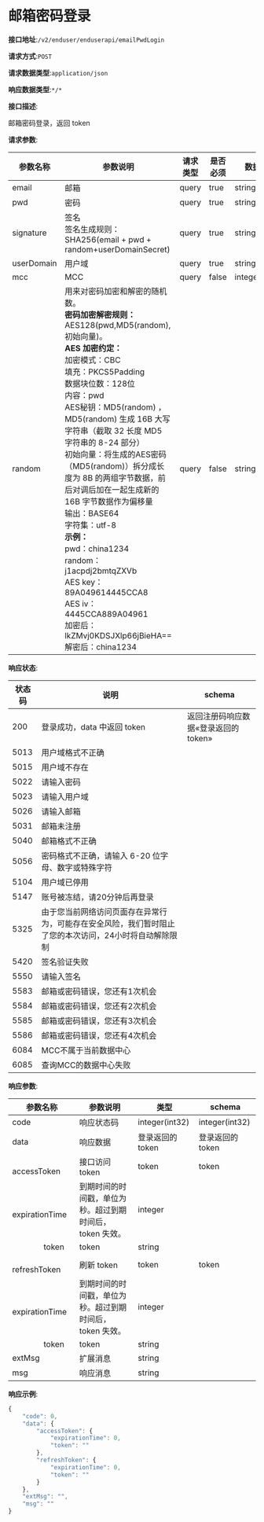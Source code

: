 # 邮箱密码登录


**接口地址**:`/v2/enduser/enduserapi/emailPwdLogin`


**请求方式**:`POST`


**请求数据类型**:`application/json`


**响应数据类型**:`*/*`


**接口描述**:<p>邮箱密码登录，返回 token</p>


**请求参数**:


| 参数名称   | 参数说明                                                     | 请求类型 | 是否必须 | 数据类型       | schema |
| ---------- | ------------------------------------------------------------ | -------- | -------- | -------------- | ------ |
| email      | 邮箱                                                         | query    | true     | string         |        |
| pwd        | 密码                                                         | query    | true     | string         |        |
| signature  | 签名<br/>签名生成规则：SHA256(email + pwd + random+userDomainSecret) | query    | true     | string         |        |
| userDomain | 用户域                                                       | query    | true     | string         |        |
| mcc        | MCC                                                          | query    | false    | integer(int32) |        |
| random     | 用来对密码加密和解密的随机数。<br/><b>密码加密解密规则：</b><br/>AES128(pwd,MD5(random),初始向量)。<br/><b>AES 加密约定：</b><br/>加密模式：CBC<br/>填充：PKCS5Padding<br/>数据块位数：128位<br/>内容：pwd<br/>AES秘钥：MD5(random) ，MD5(random) 生成 16B 大写字符串（截取 32 长度 MD5 字符串的 8-24 部分）<br/>初始向量：将生成的AES密码（MD5(random)）拆分成长度为 8B 的两组字节数据，前后对调后加在一起生成新的 16B 字节数据作为偏移量<br/>输出：BASE64<br/>字符集：utf-8<br/><b>示例：</b><br/>pwd：china1234<br/>random：j1acpdj2bmtqZXVb<br/>AES key：89A049614445CCA8<br/>AES iv：4445CCA889A04961<br/>加密后：lkZMvj0KDSJXlp66jBieHA==<br/>解密后：china1234 | query    | false    | string         |        |


**响应状态**:


| 状态码 | 说明                                                         | schema                               |
| ------ | ------------------------------------------------------------ | ------------------------------------ |
| 200    | 登录成功，data 中返回 token                                  | 返回注册码响应数据«登录返回的 token» |
| 5013   | 用户域格式不正确                                             |                                      |
| 5015   | 用户域不存在                                                 |                                      |
| 5022   | 请输入密码                                                   |                                      |
| 5023   | 请输入用户域                                                 |                                      |
| 5026   | 请输入邮箱                                                   |                                      |
| 5031   | 邮箱未注册                                                   |                                      |
| 5040   | 邮箱格式不正确                                               |                                      |
| 5056   | 密码格式不正确，请输入 6-20 位字母、数字或特殊字符           |                                      |
| 5104   | 用户域已停用                                                 |                                      |
| 5147   | 账号被冻结，请20分钟后再登录                                 |                                      |
| 5325   | 由于您当前网络访问页面存在异常行为，可能存在安全风险，我们暂时阻止了您的本次访问，24小时将自动解除限制 |                                      |
| 5420   | 签名验证失败                                                 |                                      |
| 5550   | 请输入签名                                                   |                                      |
| 5583   | 邮箱或密码错误，您还有1次机会                                |                                      |
| 5584   | 邮箱或密码错误，您还有2次机会                                |                                      |
| 5585   | 邮箱或密码错误，您还有3次机会                                |                                      |
| 5586   | 邮箱或密码错误，您还有4次机会                                |                                      |
| 6084   | MCC不属于当前数据中心                                        |                                      |
| 6085   | 查询MCC的数据中心失败                                        |                                      |


**响应参数**:


| 参数名称                               | 参数说明                                                 | 类型             | schema           |
| -------------------------------------- | -------------------------------------------------------- | ---------------- | ---------------- |
| code                                   | 响应状态码                                               | integer(int32)   | integer(int32)   |
| data                                   | 响应数据                                                 | 登录返回的 token | 登录返回的 token |
| &emsp;&emsp;accessToken                | 接口访问 token                                           | token            | token            |
| &emsp;&emsp;&emsp;&emsp;expirationTime | 到期时间的时间戳，单位为秒。超过到期时间后，token 失效。 | integer          |                  |
| &emsp;&emsp;&emsp;&emsp;token          | token                                                    | string           |                  |
| &emsp;&emsp;refreshToken               | 刷新 token                                               | token            | token            |
| &emsp;&emsp;&emsp;&emsp;expirationTime | 到期时间的时间戳，单位为秒。超过到期时间后，token 失效。 | integer          |                  |
| &emsp;&emsp;&emsp;&emsp;token          | token                                                    | string           |                  |
| extMsg                                 | 扩展消息                                                 | string           |                  |
| msg                                    | 响应消息                                                 | string           |                  |


**响应示例**:
```javascript
{
	"code": 0,
	"data": {
		"accessToken": {
			"expirationTime": 0,
			"token": ""
		},
		"refreshToken": {
			"expirationTime": 0,
			"token": ""
		}
	},
	"extMsg": "",
	"msg": ""
}
```
